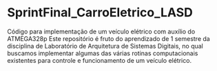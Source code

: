# SprintFinal_CarroEletrico_LASD
Código para implementação de um veículo elétrico com auxílio do ATMEGA328p
Este repositório é fruto do aprendizado de 1 semestre da disciplina de Laboratório de Arquitetura de Sistemas Digitais,
no qual buscamos implementar algumas das várias rotinas computacionais existentes para controle e funcionamento de um 
veículo elétrico.
